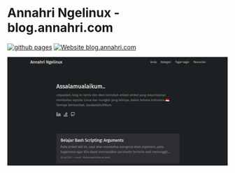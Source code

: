 # Annahri Ngelinux - blog.annahri.com

[![github pages](https://github.com/annahri/blog.annahri.com/actions/workflows/gh-pages.yml/badge.svg?branch=main&event=push)](https://github.com/annahri/blog.annahri.com/actions/workflows/gh-pages.yml)
[![Website blog.annahri.com](https://img.shields.io/website-up-down-green-red/http/blog.annahri.com.svg)](https://blog.annahri.com)

[![Website blog.annahri.com](/screenshot.jpg)]([/screenshot.jpg](https://blog.annahri.com))
